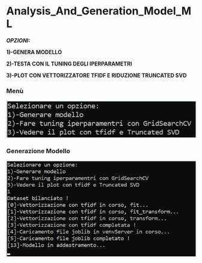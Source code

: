 # Analysis_And_Generation_Model_ML
 
 ___OPZIONI:___
 
__1)-GENERA MODELLO__

__2)-TESTA CON IL TUNING DEGLI IPERPARAMETRI__

__3)-PLOT CON VETTORIZZATORE TFIDF E RIDUZIONE TRUNCATED SVD__

### Menù

![Screenshot](myScripts/OUTPUTS/generator.png)


### Generazione Modello

![Screenshot](myScripts/OUTPUTS/menu.png)
